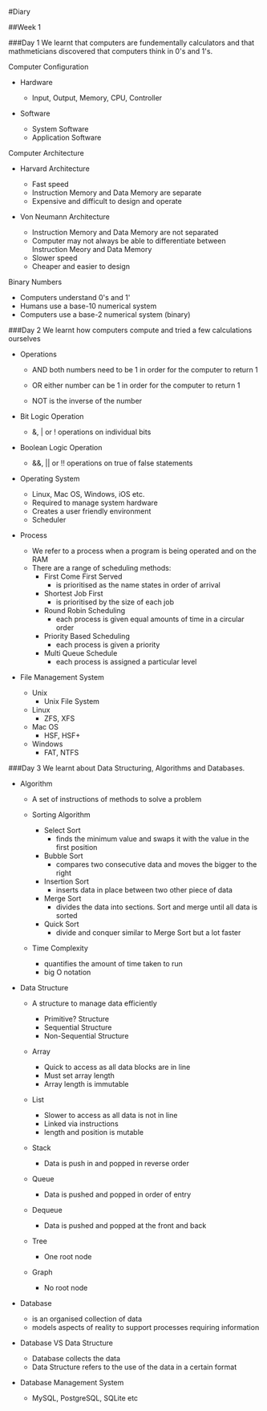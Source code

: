 #Diary

##Week 1

###Day 1
We learnt that computers are fundementally calculators and that mathmeticians discovered that computers think in 0's and 1's.

Computer Configuration
* Hardware
	* Input, Output, Memory, CPU, Controller

* Software
	* System Software
	* Application Software

Computer Architecture
* Harvard Architecture
	* Fast speed
	* Instruction Memory and Data Memory are separate
	* Expensive and difficult to design and operate

* Von Neumann Architecture
	* Instruction Memory and Data Memory are not separated
	* Computer may not always be able to differentiate between Instruction Meory and Data Memory
	* Slower speed
	* Cheaper and easier to design

Binary Numbers
* Computers understand 0's and 1'
* Humans use a base-10 numerical system
* Computers use a base-2 numerical system (binary)

###Day 2
We learnt how computers compute and tried a few calculations ourselves

* Operations
	* AND
	both numbers need to be 1 in order for the computer to return 1

	* OR
	either number can be 1 in order for the computer to return 1

	* NOT
	is the inverse of the number

* Bit Logic Operation
	* &, | or ! operations on individual bits

* Boolean Logic Operation
	* &&, || or !! operations on true of false statements

* Operating System
	* Linux, Mac OS, Windows, iOS etc.
	* Required to manage system hardware
	* Creates a user friendly environment
	* Scheduler

* Process
	* We refer to a process when a program is being operated and on the RAM
	* There are a range of scheduling methods:
		* First Come First Served
			* is prioritised as the name states in order of arrival
		* Shortest Job First
			* is prioritised by the size of each job
		* Round Robin Scheduling
			* each process is given equal amounts of time in a circular order
		* Priority Based Scheduling
			* each process is given a priority
		* Multi Queue Schedule
			* each process is assigned a particular level

* File Management System
	* Unix
		* Unix File System
	* Linux
		* ZFS, XFS
	* Mac OS
		* HSF, HSF+
	* Windows
		* FAT, NTFS

###Day 3
We learnt about Data Structuring, Algorithms and Databases.

* Algorithm
	* A set of instructions of methods to solve a problem
	
	* Sorting Algorithm
		* Select Sort
			* finds the minimum value and swaps it with the value in the first position
		* Bubble Sort
			* compares two consecutive data and moves the bigger to the right
		* Insertion Sort
			* inserts data in place between two other piece of data
		* Merge Sort
			* divides the data into sections. Sort and merge until all data is sorted
		* Quick Sort
			* divide and conquer similar to Merge Sort but a lot faster
	* Time Complexity
		* quantifies the amount of time taken to run
		* big O notation

* Data Structure
	* A structure to manage data efficiently
		* Primitive? Structure
		* Sequential Structure
		* Non-Sequential Structure
	
	* Array
		* Quick to access as all data blocks are in line
		* Must set array length
		* Array length is immutable
	* List
		* Slower to access as all data is not in line
		* Linked via instructions
		* length and position is mutable
	* Stack
		* Data is push in and popped in reverse order
	* Queue
		* Data is pushed and popped in order of entry
	* Dequeue
		* Data is pushed and popped at the front and back
	* Tree
		* One root node
	* Graph
		* No root node

* Database
	* is an organised collection of data
	* models aspects of reality to support processes requiring information

* Database VS Data Structure
	* Database collects the data
	* Data Structure refers to the use of the data in a certain format

* Database Management System
	* MySQL, PostgreSQL, SQLite etc

